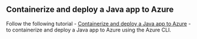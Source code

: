 ## Containerize and deploy a Java app to Azure

Follow the following tutorial - [Containerize and deploy a Java app to Azure](https://learn.microsoft.com/en-us/training/modules/containerize-deploy-java-app-aks/) - to containerize and deploy a Java app to Azure using the Azure CLI.
